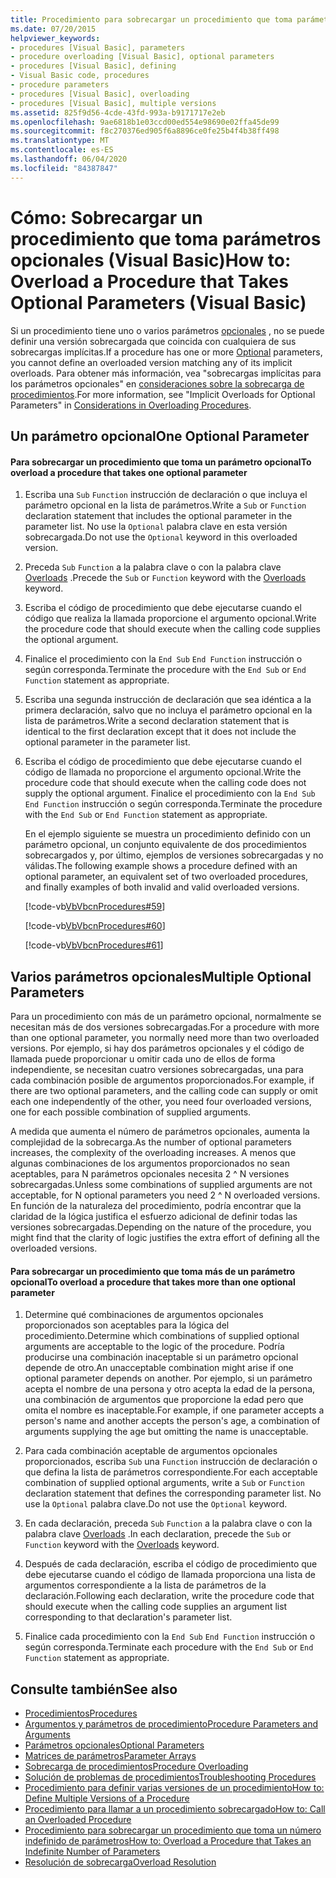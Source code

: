 ```yaml
---
title: Procedimiento para sobrecargar un procedimiento que toma parámetros opcionales
ms.date: 07/20/2015
helpviewer_keywords:
- procedures [Visual Basic], parameters
- procedure overloading [Visual Basic], optional parameters
- procedures [Visual Basic], defining
- Visual Basic code, procedures
- procedure parameters
- procedures [Visual Basic], overloading
- procedures [Visual Basic], multiple versions
ms.assetid: 825f9d56-4cde-43fd-993a-b9171717e2eb
ms.openlocfilehash: 9ae6818b1e03ccd00ed554e98690e02ffa45de99
ms.sourcegitcommit: f8c270376ed905f6a8896ce0fe25b4f4b38ff498
ms.translationtype: MT
ms.contentlocale: es-ES
ms.lasthandoff: 06/04/2020
ms.locfileid: "84387847"
---
```

# <a name="how-to-overload-a-procedure-that-takes-optional-parameters-visual-basic"></a><span data-ttu-id="fcc07-102">Cómo: Sobrecargar un procedimiento que toma parámetros opcionales (Visual Basic)</span><span class="sxs-lookup"><span data-stu-id="fcc07-102">How to: Overload a Procedure that Takes Optional Parameters (Visual Basic)</span></span>
<span data-ttu-id="fcc07-103">Si un procedimiento tiene uno o varios parámetros [opcionales](../../../language-reference/modifiers/optional.md) , no se puede definir una versión sobrecargada que coincida con cualquiera de sus sobrecargas implícitas.</span><span class="sxs-lookup"><span data-stu-id="fcc07-103">If a procedure has one or more [Optional](../../../language-reference/modifiers/optional.md) parameters, you cannot define an overloaded version matching any of its implicit overloads.</span></span> <span data-ttu-id="fcc07-104">Para obtener más información, vea "sobrecargas implícitas para los parámetros opcionales" en [consideraciones sobre la sobrecarga de procedimientos](./considerations-in-overloading-procedures.md).</span><span class="sxs-lookup"><span data-stu-id="fcc07-104">For more information, see "Implicit Overloads for Optional Parameters" in [Considerations in Overloading Procedures](./considerations-in-overloading-procedures.md).</span></span>  
  
## <a name="one-optional-parameter"></a><span data-ttu-id="fcc07-105">Un parámetro opcional</span><span class="sxs-lookup"><span data-stu-id="fcc07-105">One Optional Parameter</span></span>  
  
#### <a name="to-overload-a-procedure-that-takes-one-optional-parameter"></a><span data-ttu-id="fcc07-106">Para sobrecargar un procedimiento que toma un parámetro opcional</span><span class="sxs-lookup"><span data-stu-id="fcc07-106">To overload a procedure that takes one optional parameter</span></span>  
  
1. <span data-ttu-id="fcc07-107">Escriba una `Sub` `Function` instrucción de declaración o que incluya el parámetro opcional en la lista de parámetros.</span><span class="sxs-lookup"><span data-stu-id="fcc07-107">Write a `Sub` or `Function` declaration statement that includes the optional parameter in the parameter list.</span></span> <span data-ttu-id="fcc07-108">No use la `Optional` palabra clave en esta versión sobrecargada.</span><span class="sxs-lookup"><span data-stu-id="fcc07-108">Do not use the `Optional` keyword in this overloaded version.</span></span>  
  
2. <span data-ttu-id="fcc07-109">Preceda `Sub` `Function` a la palabra clave o con la palabra clave [Overloads](../../../language-reference/modifiers/overloads.md) .</span><span class="sxs-lookup"><span data-stu-id="fcc07-109">Precede the `Sub` or `Function` keyword with the [Overloads](../../../language-reference/modifiers/overloads.md) keyword.</span></span>  
  
3. <span data-ttu-id="fcc07-110">Escriba el código de procedimiento que debe ejecutarse cuando el código que realiza la llamada proporcione el argumento opcional.</span><span class="sxs-lookup"><span data-stu-id="fcc07-110">Write the procedure code that should execute when the calling code supplies the optional argument.</span></span>  
  
4. <span data-ttu-id="fcc07-111">Finalice el procedimiento con la `End Sub` `End Function` instrucción o según corresponda.</span><span class="sxs-lookup"><span data-stu-id="fcc07-111">Terminate the procedure with the `End Sub` or `End Function` statement as appropriate.</span></span>  
  
5. <span data-ttu-id="fcc07-112">Escriba una segunda instrucción de declaración que sea idéntica a la primera declaración, salvo que no incluya el parámetro opcional en la lista de parámetros.</span><span class="sxs-lookup"><span data-stu-id="fcc07-112">Write a second declaration statement that is identical to the first declaration except that it does not include the optional parameter in the parameter list.</span></span>  
  
6. <span data-ttu-id="fcc07-113">Escriba el código de procedimiento que debe ejecutarse cuando el código de llamada no proporcione el argumento opcional.</span><span class="sxs-lookup"><span data-stu-id="fcc07-113">Write the procedure code that should execute when the calling code does not supply the optional argument.</span></span> <span data-ttu-id="fcc07-114">Finalice el procedimiento con la `End Sub` `End Function` instrucción o según corresponda.</span><span class="sxs-lookup"><span data-stu-id="fcc07-114">Terminate the procedure with the `End Sub` or `End Function` statement as appropriate.</span></span>  
  
     <span data-ttu-id="fcc07-115">En el ejemplo siguiente se muestra un procedimiento definido con un parámetro opcional, un conjunto equivalente de dos procedimientos sobrecargados y, por último, ejemplos de versiones sobrecargadas y no válidas.</span><span class="sxs-lookup"><span data-stu-id="fcc07-115">The following example shows a procedure defined with an optional parameter,  an equivalent set of two overloaded procedures, and finally examples of both invalid and valid overloaded versions.</span></span>  
  
     [!code-vb[VbVbcnProcedures#59](~/samples/snippets/visualbasic/VS_Snippets_VBCSharp/VbVbcnProcedures/VB/Class1.vb#59)]  
  
     [!code-vb[VbVbcnProcedures#60](~/samples/snippets/visualbasic/VS_Snippets_VBCSharp/VbVbcnProcedures/VB/Class1.vb#60)]  
  
     [!code-vb[VbVbcnProcedures#61](~/samples/snippets/visualbasic/VS_Snippets_VBCSharp/VbVbcnProcedures/VB/Class1.vb#61)]  
  
## <a name="multiple-optional-parameters"></a><span data-ttu-id="fcc07-116">Varios parámetros opcionales</span><span class="sxs-lookup"><span data-stu-id="fcc07-116">Multiple Optional Parameters</span></span>  
 <span data-ttu-id="fcc07-117">Para un procedimiento con más de un parámetro opcional, normalmente se necesitan más de dos versiones sobrecargadas.</span><span class="sxs-lookup"><span data-stu-id="fcc07-117">For a procedure with more than one optional parameter, you normally need more than two overloaded versions.</span></span> <span data-ttu-id="fcc07-118">Por ejemplo, si hay dos parámetros opcionales y el código de llamada puede proporcionar u omitir cada uno de ellos de forma independiente, se necesitan cuatro versiones sobrecargadas, una para cada combinación posible de argumentos proporcionados.</span><span class="sxs-lookup"><span data-stu-id="fcc07-118">For example, if there are two optional parameters, and the calling code can supply or omit each one independently of the other, you need four overloaded versions, one for each possible combination of supplied arguments.</span></span>  
  
 <span data-ttu-id="fcc07-119">A medida que aumenta el número de parámetros opcionales, aumenta la complejidad de la sobrecarga.</span><span class="sxs-lookup"><span data-stu-id="fcc07-119">As the number of optional parameters increases, the complexity of the overloading increases.</span></span> <span data-ttu-id="fcc07-120">A menos que algunas combinaciones de los argumentos proporcionados no sean aceptables, para N parámetros opcionales necesita 2 ^ N versiones sobrecargadas.</span><span class="sxs-lookup"><span data-stu-id="fcc07-120">Unless some combinations of supplied arguments are not acceptable, for N optional parameters you need 2 ^ N overloaded versions.</span></span> <span data-ttu-id="fcc07-121">En función de la naturaleza del procedimiento, podría encontrar que la claridad de la lógica justifica el esfuerzo adicional de definir todas las versiones sobrecargadas.</span><span class="sxs-lookup"><span data-stu-id="fcc07-121">Depending on the nature of the procedure, you might find that the clarity of logic justifies the extra effort of defining all the overloaded versions.</span></span>  
  
#### <a name="to-overload-a-procedure-that-takes-more-than-one-optional-parameter"></a><span data-ttu-id="fcc07-122">Para sobrecargar un procedimiento que toma más de un parámetro opcional</span><span class="sxs-lookup"><span data-stu-id="fcc07-122">To overload a procedure that takes more than one optional parameter</span></span>  
  
1. <span data-ttu-id="fcc07-123">Determine qué combinaciones de argumentos opcionales proporcionados son aceptables para la lógica del procedimiento.</span><span class="sxs-lookup"><span data-stu-id="fcc07-123">Determine which combinations of supplied optional arguments are acceptable to the logic of the procedure.</span></span> <span data-ttu-id="fcc07-124">Podría producirse una combinación inaceptable si un parámetro opcional depende de otro.</span><span class="sxs-lookup"><span data-stu-id="fcc07-124">An unacceptable combination might arise if one optional parameter depends on another.</span></span> <span data-ttu-id="fcc07-125">Por ejemplo, si un parámetro acepta el nombre de una persona y otro acepta la edad de la persona, una combinación de argumentos que proporcione la edad pero que omita el nombre es inaceptable.</span><span class="sxs-lookup"><span data-stu-id="fcc07-125">For example, if one parameter accepts a person's name and another accepts the person's age, a combination of arguments supplying the age but omitting the name is unacceptable.</span></span>  
  
2. <span data-ttu-id="fcc07-126">Para cada combinación aceptable de argumentos opcionales proporcionados, escriba `Sub` una `Function` instrucción de declaración o que defina la lista de parámetros correspondiente.</span><span class="sxs-lookup"><span data-stu-id="fcc07-126">For each acceptable combination of supplied optional arguments, write a `Sub` or `Function` declaration statement that defines the corresponding parameter list.</span></span> <span data-ttu-id="fcc07-127">No use la `Optional` palabra clave.</span><span class="sxs-lookup"><span data-stu-id="fcc07-127">Do not use the `Optional` keyword.</span></span>  
  
3. <span data-ttu-id="fcc07-128">En cada declaración, preceda `Sub` `Function` a la palabra clave o con la palabra clave [Overloads](../../../language-reference/modifiers/overloads.md) .</span><span class="sxs-lookup"><span data-stu-id="fcc07-128">In each declaration, precede the `Sub` or `Function` keyword with the [Overloads](../../../language-reference/modifiers/overloads.md) keyword.</span></span>  
  
4. <span data-ttu-id="fcc07-129">Después de cada declaración, escriba el código de procedimiento que debe ejecutarse cuando el código de llamada proporciona una lista de argumentos correspondiente a la lista de parámetros de la declaración.</span><span class="sxs-lookup"><span data-stu-id="fcc07-129">Following each declaration, write the procedure code that should execute when the calling code supplies an argument list corresponding to that declaration's parameter list.</span></span>  
  
5. <span data-ttu-id="fcc07-130">Finalice cada procedimiento con la `End Sub` `End Function` instrucción o según corresponda.</span><span class="sxs-lookup"><span data-stu-id="fcc07-130">Terminate each procedure with the `End Sub` or `End Function` statement as appropriate.</span></span>  
  
## <a name="see-also"></a><span data-ttu-id="fcc07-131">Consulte también</span><span class="sxs-lookup"><span data-stu-id="fcc07-131">See also</span></span>

- [<span data-ttu-id="fcc07-132">Procedimientos</span><span class="sxs-lookup"><span data-stu-id="fcc07-132">Procedures</span></span>](./index.md)
- [<span data-ttu-id="fcc07-133">Argumentos y parámetros de procedimiento</span><span class="sxs-lookup"><span data-stu-id="fcc07-133">Procedure Parameters and Arguments</span></span>](./procedure-parameters-and-arguments.md)
- [<span data-ttu-id="fcc07-134">Parámetros opcionales</span><span class="sxs-lookup"><span data-stu-id="fcc07-134">Optional Parameters</span></span>](./optional-parameters.md)
- [<span data-ttu-id="fcc07-135">Matrices de parámetros</span><span class="sxs-lookup"><span data-stu-id="fcc07-135">Parameter Arrays</span></span>](./parameter-arrays.md)
- [<span data-ttu-id="fcc07-136">Sobrecarga de procedimientos</span><span class="sxs-lookup"><span data-stu-id="fcc07-136">Procedure Overloading</span></span>](./procedure-overloading.md)
- [<span data-ttu-id="fcc07-137">Solución de problemas de procedimientos</span><span class="sxs-lookup"><span data-stu-id="fcc07-137">Troubleshooting Procedures</span></span>](./troubleshooting-procedures.md)
- [<span data-ttu-id="fcc07-138">Procedimiento para definir varias versiones de un procedimiento</span><span class="sxs-lookup"><span data-stu-id="fcc07-138">How to: Define Multiple Versions of a Procedure</span></span>](./how-to-define-multiple-versions-of-a-procedure.md)
- [<span data-ttu-id="fcc07-139">Procedimiento para llamar a un procedimiento sobrecargado</span><span class="sxs-lookup"><span data-stu-id="fcc07-139">How to: Call an Overloaded Procedure</span></span>](./how-to-call-an-overloaded-procedure.md)
- [<span data-ttu-id="fcc07-140">Procedimiento para sobrecargar un procedimiento que toma un número indefinido de parámetros</span><span class="sxs-lookup"><span data-stu-id="fcc07-140">How to: Overload a Procedure that Takes an Indefinite Number of Parameters</span></span>](./how-to-overload-a-procedure-that-takes-an-indefinite-number-of-parameters.md)
- [<span data-ttu-id="fcc07-141">Resolución de sobrecarga</span><span class="sxs-lookup"><span data-stu-id="fcc07-141">Overload Resolution</span></span>](./overload-resolution.md)
